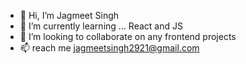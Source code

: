 - 👋 Hi, I’m Jagmeet Singh 
- 🌱 I’m currently learning ... React and JS
- 💞️ I’m looking to collaborate on any frontend projects
- 📫 reach me jagmeetsingh2921@gmail.com

<!---
ucantbe-jagmeet/ucantbe-jagmeet is a ✨ special ✨ repository because its `README.md` (this file) appears on your GitHub profile.
You can click the Preview link to take a look at your changes.
--->
